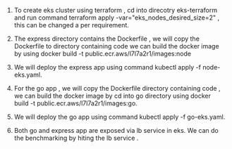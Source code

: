 1) To create eks cluster using terraform , cd into direcotry eks-terraform and run command 
terraform apply -var="eks_nodes_desired_size=2" , this can be changed a per requirement.

2) The express directory contains the Dockerfile ,  we will copy the Dockerfile to directory containing code  we can build the docker image by using  docker build -t public.ecr.aws/l7l7a2r1/images:node 

3) We will deploy the express app  using command kubectl apply -f node-eks.yaml.

4) For the go app , we will copy the Dockerfile directory containing code , we can build the docker image by cd into go directory using 
docker build -t public.ecr.aws/l7l7a2r1/images:go.

5) We will deploy the go app  using command kubectl apply -f go-eks.yaml.

6) Both go and express app are exposed via lb service in eks.  We can  do the benchmarking by hiting the lb service .
   


    
  

